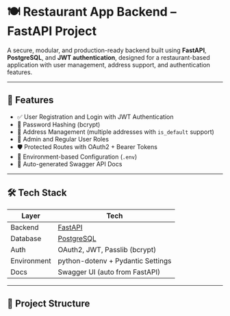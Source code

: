 # 🍽️ Restaurant App Backend – FastAPI Project

A secure, modular, and production-ready backend built using **FastAPI**, **PostgreSQL**, and **JWT authentication**, designed for a restaurant-based application with user management, address support, and authentication features.

---

## 🚀 Features

- ✅ User Registration and Login with JWT Authentication
- 🔐 Password Hashing (bcrypt)
- 🧾 Address Management (multiple addresses with `is_default` support)
- 👤 Admin and Regular User Roles
- 🛡️ Protected Routes with OAuth2 + Bearer Tokens
- 🔧 Environment-based Configuration (`.env`)
- 🧪 Auto-generated Swagger API Docs

---

## 🛠️ Tech Stack

| Layer        | Tech                             |
|--------------|----------------------------------|
| Backend      | [FastAPI](https://fastapi.tiangolo.com) |
| Database     | [PostgreSQL](https://www.postgresql.org) |
| Auth         | OAuth2, JWT, Passlib (bcrypt)     |
| Environment  | python-dotenv + Pydantic Settings |
| Docs         | Swagger UI (auto from FastAPI)    |

---

## 📁 Project Structure

